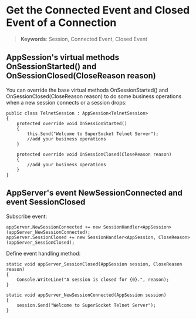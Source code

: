 # Get the Connected Event and Closed Event of a Connection

> __Keywords__: Session, Connected Event, Closed Event

## AppSession's virtual methods OnSessionStarted() and OnSessionClosed(CloseReason reason)

You can override the base virtual methods OnSessionStarted() and OnSessionClosed(CloseReason reason) to do some business operations when a new session connects or a session drops:

    public class TelnetSession : AppSession<TelnetSession>
    {
        protected override void OnSessionStarted()
        {
            this.Send("Welcome to SuperSocket Telnet Server");
            //add your business operations
        }

        protected override void OnSessionClosed(CloseReason reason)
        {
            //add your business operations
        }
    }

## AppServer's event NewSessionConnected and event SessionClosed

Subscribe event:

    appServer.NewSessionConnected += new SessionHandler<AppSession>(appServer_NewSessionConnected);
    appServer.SessionClosed += new SessionHandler<AppSession, CloseReason>(appServer_SessionClosed);


Define event handling method:
    
    static void appServer_SessionClosed(AppSession session, CloseReason reason)
    {
        Console.WriteLine("A session is closed for {0}.", reason);
    }

    static void appServer_NewSessionConnected(AppSession session)
    {
        session.Send("Welcome to SuperSocket Telnet Server");
    }